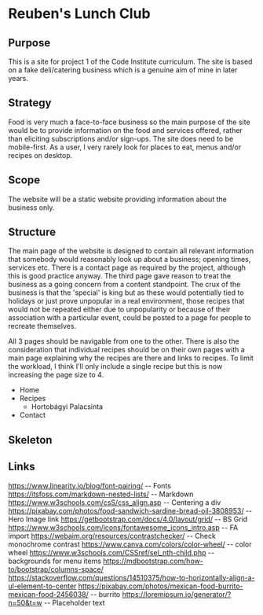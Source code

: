 # Reuben's Lunch Club

## Purpose

This is a site for project 1 of the Code Institute curriculum. The site is based on a fake deli/catering business which is a genuine aim of mine in later years.

## Strategy

Food is very much a face-to-face business so the main purpose of the site would be to provide information on the food and services offered, rather than eliciting subscriptions and/or sign-ups. The site does need to be mobile-first. As a user, I very rarely look for places to eat, menus and/or recipes on desktop.

## Scope

The website will be a static website providing information about the business only.

## Structure

The main page of the website is designed to contain all relevant information that somebody would reasonably look up about a business; opening times, services etc. There is a contact page as required by the project, although this is good practice anyway. The third page gave reason to treat the business as a going concern from a content standpoint. The crux of the business is that the 'special' is king but as these would potentially tied to holidays or just prove unpopular in a real environment, those recipes that would not be repeated either due to unpopularity or because of their association with a particular event, could be posted to a page for people to recreate themselves.

All 3 pages should be navigable from one to the other. There is also the consideration that individual recipes should be on their own pages with a main page explaining why the recipes are there and links to recipes. To limit the workload, I think I'll only include a single recipe but this is now increasing the page size to 4.

* Home
* Recipes
  * Hortobágyi Palacsinta
* Contact

## Skeleton


## Links
https://www.linearity.io/blog/font-pairing/ -- Fonts
https://itsfoss.com/markdown-nested-lists/ -- Markdown
https://www.w3schools.com/csS/css_align.asp -- Centering a div
https://pixabay.com/photos/food-sandwich-sardine-bread-oil-3808953/ -- Hero Image link
https://getbootstrap.com/docs/4.0/layout/grid/ -- BS Grid
https://www.w3schools.com/icons/fontawesome_icons_intro.asp -- FA import
https://webaim.org/resources/contrastchecker/ -- Check monochrome contrast
https://www.canva.com/colors/color-wheel/ -- color wheel
https://www.w3schools.com/CSSref/sel_nth-child.php -- backgrounds for menu items
https://mdbootstrap.com/how-to/bootstrap/columns-space/
https://stackoverflow.com/questions/14510375/how-to-horizontally-align-a-ul-element-to-center
https://pixabay.com/photos/mexican-food-burrito-mexican-food-2456038/ -- burrito
https://loremipsum.io/generator/?n=50&t=w -- Placeholder text